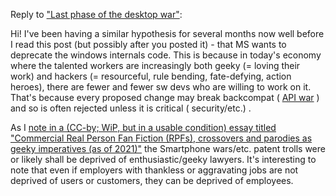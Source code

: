 Reply to <a href="http://esr.ibiblio.org/?p=8764">"Last phase of the desktop war"</a>:

Hi! I've been having a similar hypothesis for several months now well before I read this post (but possibly after you posted it) - that MS wants to deprecate the windows internals code. This is because in today's economy where the talented workers are increasingly both geeky (= loving their work) and hackers (= resourceful, rule bending, fate-defying, action heroes), there are fewer and fewer sw devs who are willing to work on it. That's because every proposed change may break backcompat ( <a href="https://www.joelonsoftware.com/2004/06/13/how-microsoft-lost-the-api-war/">API war</a> ) and so is often rejected unless it is critical ( security/etc.) .

As I <a href="https://www.shlomifish.org/philosophy/culture/case-for-commercial-fan-fiction/">note in a (CC-by; WiP, but in a usable condition) essay titled "Commercial Real Person Fan Fiction (RPFs), crossovers and parodies as geeky imperatives (as of 2021)"</a> the Smartphone wars/etc. patent trolls were or likely shall be deprived of enthusiastic/geeky lawyers. It's interesting to note that even if employers with thankless or aggravating jobs are not deprived of users or customers, they can be deprived of employees.
